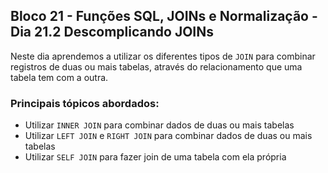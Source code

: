 ## Bloco 21 - Funções SQL, JOINs e Normalização - Dia 21.2 Descomplicando JOINs

Neste dia aprendemos a utilizar os diferentes tipos de `JOIN` para combinar registros de duas ou mais tabelas, através do relacionamento que uma tabela tem com a outra.

### Principais tópicos abordados:

-   Utilizar  `INNER JOIN`  para combinar dados de duas ou mais tabelas
-   Utilizar  `LEFT JOIN`  e  `RIGHT JOIN`  para combinar dados de duas ou mais tabelas
-   Utilizar  `SELF JOIN`  para fazer join de uma tabela com ela própria